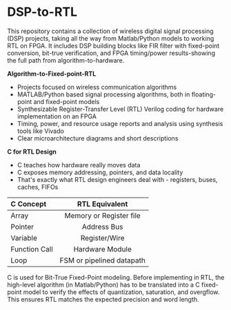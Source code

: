 # DSP-to-RTL
This repository contains a collection of wireless digital signal processing (DSP) projects, taking all the way from Matlab/Python models to working RTL on FPGA. It includes DSP building blocks like FIR filter with fixed-point conversion, bit-true verification, and FPGA timing/power results-showing the full path from algorithm-to-hardware.

**Algorithm-to-Fixed-point-RTL** 
- Projects focused on wireless communication algorithms
- MATLAB/Python based signal processing algorithms, both in floating-point and fixed-point models
- Synthesizable Register-Transfer Level (RTL) Verilog coding for hardware implementation on an FPGA
- Timing, power, and resource usage reports and analysis using synthesis tools like Vivado
- Clear microarchitecture diagrams and short descriptions

**C for RTL Design** 
- C teaches how hardware really moves data
- C exposes memory addressing, pointers, and data locality
- That's exactly what RTL design engineers deal with - registers, buses, caches, FIFOs 

| C Concept | RTL Equivalent |
| :------ | :---------: |
| Array | Memory or Register file |
| Pointer | Address Bus|
| Variable | Register/Wire |
| Function Call | Hardware Module |
| Loop | FSM or pipelined datapath |

C is used for Bit-True Fixed-Point modeling. Before implementing in RTL, the high-level algorithm (in Matlab/Python) has to be translated into a C fixed-point model to verify the effects of quantization, saturation, and overgflow. This ensures RTL matches the expected precision and word length. 
